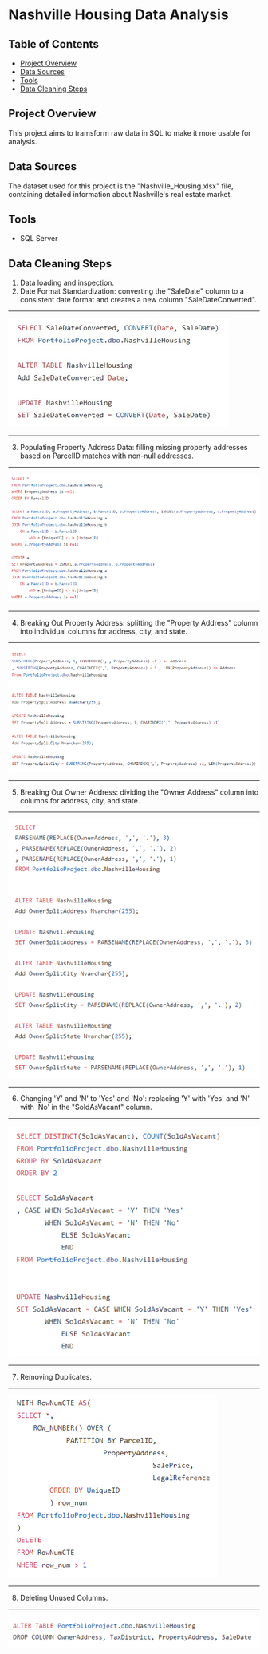 # Nashville Housing Data Analysis

<h2>Table of Contents</h2>

- [Project Overview](#project-overview)
- [Data Sources](#data-sources)
- [Tools](#tools)
- [Data Cleaning Steps](#data-cleaning-steps)

<h2>Project Overview</h2>
This project aims to tramsform raw data in SQL to make it more usable for analysis.

<h2>Data Sources</h2>
The dataset used for this project is the "Nashville_Housing.xlsx" file, containing detailed information about Nashville's real estate market.

<h2>Tools</h2>

- SQL Server

<h2>Data Cleaning Steps</h2>

1. Data loading and inspection.
2. Date Format Standardization: converting the "SaleDate" column to a consistent date format and creates a new column "SaleDateConverted".
---

![](Standardizing_Date_Format.jpg)

---

3. Populating Property Address Data: filling missing property addresses based on ParcelID matches with non-null addresses.

---
![](Populating_Property_Address_Data.jpg)

---

4. Breaking Out Property Address: splitting the "Property Address" column into individual columns for address, city, and state.

---
![](Property_Address.jpg)

---
5. Breaking Out Owner Address: dividing the "Owner Address" column into columns for address, city, and state.

---
![](Owner_Address.jpg)

---
6. Changing 'Y' and 'N' to 'Yes' and 'No': replacing 'Y' with 'Yes' and 'N' with 'No' in the "SoldAsVacant" column.

---
![](Changing_Y_N.jpg)

---
7. Removing Duplicates.

---
![](Removing_Duplicates.jpg)

---
8. Deleting Unused Columns.

---
![](Deleting_Columns.jpg)

